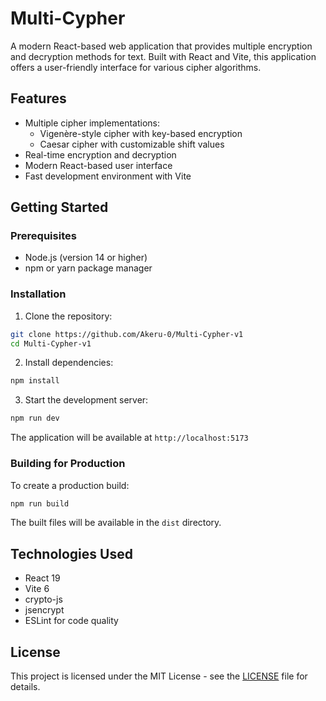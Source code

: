 # Multi-Cypher

A modern React-based web application that provides multiple encryption and decryption methods for text. Built with React and Vite, this application offers a user-friendly interface for various cipher algorithms.

## Features

- Multiple cipher implementations:
  - Vigenère-style cipher with key-based encryption
  - Caesar cipher with customizable shift values
- Real-time encryption and decryption
- Modern React-based user interface
- Fast development environment with Vite

## Getting Started

### Prerequisites

- Node.js (version 14 or higher)
- npm or yarn package manager

### Installation

1. Clone the repository:
```bash
git clone https://github.com/Akeru-0/Multi-Cypher-v1
cd Multi-Cypher-v1
```

2. Install dependencies:
```bash
npm install
```

3. Start the development server:
```bash
npm run dev
```

The application will be available at `http://localhost:5173`

### Building for Production

To create a production build:

```bash
npm run build
```

The built files will be available in the `dist` directory.

## Technologies Used

- React 19
- Vite 6
- crypto-js
- jsencrypt
- ESLint for code quality

## License

This project is licensed under the MIT License - see the [LICENSE](LICENSE) file for details.
